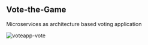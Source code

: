 ## Vote-the-Game

Microservices as architecture based voting application

![voteapp-vote](https://user-images.githubusercontent.com/37767537/232127010-f1bc4b69-7c55-46bd-9c5b-4a4f99d8ca68.png)

